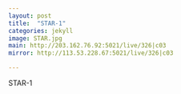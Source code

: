```yaml
---
layout: post
title:  "STAR-1"
categories: jekyll
image: STAR.jpg
main: http://203.162.76.92:5021/live/326|c03
mirror: http://113.53.228.67:5021/live/326|c03

---
```

STAR-1
